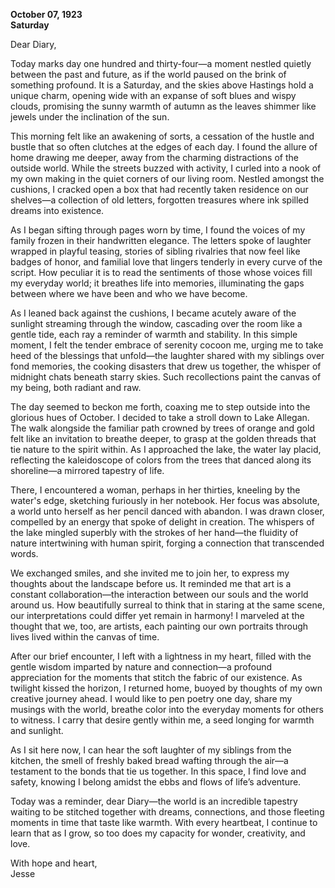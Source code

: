
**October 07, 1923**  
**Saturday**  

Dear Diary,

Today marks day one hundred and thirty-four—a moment nestled quietly between the past and future, as if the world paused on the brink of something profound. It is a Saturday, and the skies above Hastings hold a unique charm, opening wide with an expanse of soft blues and wispy clouds, promising the sunny warmth of autumn as the leaves shimmer like jewels under the inclination of the sun.

This morning felt like an awakening of sorts, a cessation of the hustle and bustle that so often clutches at the edges of each day. I found the allure of home drawing me deeper, away from the charming distractions of the outside world. While the streets buzzed with activity, I curled into a nook of my own making in the quiet corners of our living room. Nestled amongst the cushions, I cracked open a box that had recently taken residence on our shelves—a collection of old letters, forgotten treasures where ink spilled dreams into existence.

As I began sifting through pages worn by time, I found the voices of my family frozen in their handwritten elegance. The letters spoke of laughter wrapped in playful teasing, stories of sibling rivalries that now feel like badges of honor, and familial love that lingers tenderly in every curve of the script. How peculiar it is to read the sentiments of those whose voices fill my everyday world; it breathes life into memories, illuminating the gaps between where we have been and who we have become.

As I leaned back against the cushions, I became acutely aware of the sunlight streaming through the window, cascading over the room like a gentle tide, each ray a reminder of warmth and stability. In this simple moment, I felt the tender embrace of serenity cocoon me, urging me to take heed of the blessings that unfold—the laughter shared with my siblings over fond memories, the cooking disasters that drew us together, the whisper of midnight chats beneath starry skies. Such recollections paint the canvas of my being, both radiant and raw. 

The day seemed to beckon me forth, coaxing me to step outside into the glorious hues of October. I decided to take a stroll down to Lake Allegan. The walk alongside the familiar path crowned by trees of orange and gold felt like an invitation to breathe deeper, to grasp at the golden threads that tie nature to the spirit within. As I approached the lake, the water lay placid, reflecting the kaleidoscope of colors from the trees that danced along its shoreline—a mirrored tapestry of life.

There, I encountered a woman, perhaps in her thirties, kneeling by the water's edge, sketching furiously in her notebook. Her focus was absolute, a world unto herself as her pencil danced with abandon. I was drawn closer, compelled by an energy that spoke of delight in creation. The whispers of the lake mingled superbly with the strokes of her hand—the fluidity of nature intertwining with human spirit, forging a connection that transcended words. 

We exchanged smiles, and she invited me to join her, to express my thoughts about the landscape before us. It reminded me that art is a constant collaboration—the interaction between our souls and the world around us. How beautifully surreal to think that in staring at the same scene, our interpretations could differ yet remain in harmony! I marveled at the thought that we, too, are artists, each painting our own portraits through lives lived within the canvas of time.

After our brief encounter, I left with a lightness in my heart, filled with the gentle wisdom imparted by nature and connection—a profound appreciation for the moments that stitch the fabric of our existence. As twilight kissed the horizon, I returned home, buoyed by thoughts of my own creative journey ahead. I would like to pen poetry one day, share my musings with the world, breathe color into the everyday moments for others to witness. I carry that desire gently within me, a seed longing for warmth and sunlight.

As I sit here now, I can hear the soft laughter of my siblings from the kitchen, the smell of freshly baked bread wafting through the air—a testament to the bonds that tie us together. In this space, I find love and safety, knowing I belong amidst the ebbs and flows of life’s adventure. 

Today was a reminder, dear Diary—the world is an incredible tapestry waiting to be stitched together with dreams, connections, and those fleeting moments in time that taste like warmth. With every heartbeat, I continue to learn that as I grow, so too does my capacity for wonder, creativity, and love.

With hope and heart,  
Jesse
